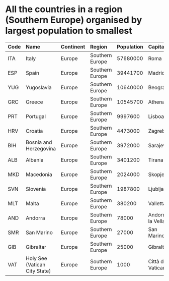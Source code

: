 # All the countries in a region (Southern Europe) organised by largest population to smallest

| Code | Name | Continent | Region | Population | Capital |
| :--- | :--- | :--- | :--- | :--- | :--- |
|ITA|Italy|Europe|Southern Europe|57680000|Roma|
|ESP|Spain|Europe|Southern Europe|39441700|Madrid|
|YUG|Yugoslavia|Europe|Southern Europe|10640000|Beograd|
|GRC|Greece|Europe|Southern Europe|10545700|Athenai|
|PRT|Portugal|Europe|Southern Europe|9997600|Lisboa|
|HRV|Croatia|Europe|Southern Europe|4473000|Zagreb|
|BIH|Bosnia and Herzegovina|Europe|Southern Europe|3972000|Sarajevo|
|ALB|Albania|Europe|Southern Europe|3401200|Tirana|
|MKD|Macedonia|Europe|Southern Europe|2024000|Skopje|
|SVN|Slovenia|Europe|Southern Europe|1987800|Ljubljana|
|MLT|Malta|Europe|Southern Europe|380200|Valletta|
|AND|Andorra|Europe|Southern Europe|78000|Andorra la Vella|
|SMR|San Marino|Europe|Southern Europe|27000|San Marino|
|GIB|Gibraltar|Europe|Southern Europe|25000|Gibraltar|
|VAT|Holy See (Vatican City State)|Europe|Southern Europe|1000|Città del Vaticano|
